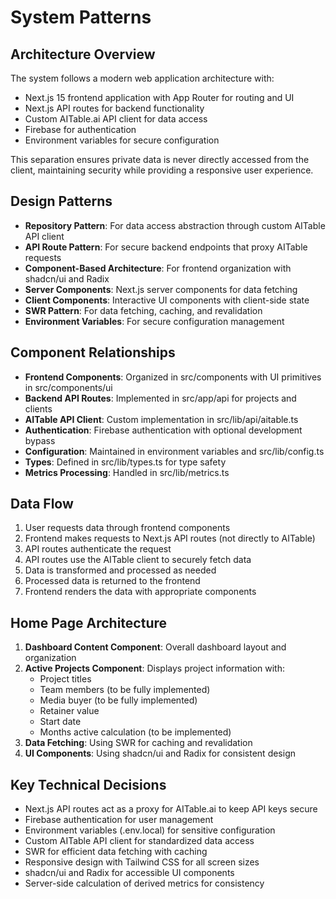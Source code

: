 # System Patterns

## Architecture Overview
The system follows a modern web application architecture with:
- Next.js 15 frontend application with App Router for routing and UI
- Next.js API routes for backend functionality
- Custom AITable.ai API client for data access
- Firebase for authentication
- Environment variables for secure configuration

This separation ensures private data is never directly accessed from the client, maintaining security while providing a responsive user experience.

## Design Patterns
- **Repository Pattern**: For data access abstraction through custom AITable API client
- **API Route Pattern**: For secure backend endpoints that proxy AITable requests
- **Component-Based Architecture**: For frontend organization with shadcn/ui and Radix
- **Server Components**: Next.js server components for data fetching
- **Client Components**: Interactive UI components with client-side state
- **SWR Pattern**: For data fetching, caching, and revalidation
- **Environment Variables**: For secure configuration management

## Component Relationships
- **Frontend Components**: Organized in src/components with UI primitives in src/components/ui
- **Backend API Routes**: Implemented in src/app/api for projects and clients
- **AITable API Client**: Custom implementation in src/lib/api/aitable.ts
- **Authentication**: Firebase authentication with optional development bypass
- **Configuration**: Maintained in environment variables and src/lib/config.ts
- **Types**: Defined in src/lib/types.ts for type safety
- **Metrics Processing**: Handled in src/lib/metrics.ts

## Data Flow
1. User requests data through frontend components
2. Frontend makes requests to Next.js API routes (not directly to AITable)
3. API routes authenticate the request
4. API routes use the AITable client to securely fetch data
5. Data is transformed and processed as needed
6. Processed data is returned to the frontend
7. Frontend renders the data with appropriate components

## Home Page Architecture
1. **Dashboard Content Component**: Overall dashboard layout and organization
2. **Active Projects Component**: Displays project information with:
   - Project titles
   - Team members (to be fully implemented)
   - Media buyer (to be fully implemented)
   - Retainer value
   - Start date
   - Months active calculation (to be implemented)
3. **Data Fetching**: Using SWR for caching and revalidation
4. **UI Components**: Using shadcn/ui and Radix for consistent design

## Key Technical Decisions
- Next.js API routes act as a proxy for AITable.ai to keep API keys secure
- Firebase authentication for user management
- Environment variables (.env.local) for sensitive configuration
- Custom AITable API client for standardized data access
- SWR for efficient data fetching with caching
- Responsive design with Tailwind CSS for all screen sizes
- shadcn/ui and Radix for accessible UI components
- Server-side calculation of derived metrics for consistency 